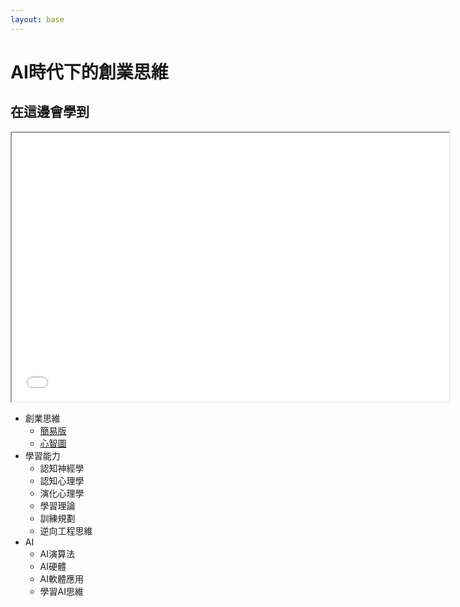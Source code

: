```yaml
---
layout: base
---
```


# AI時代下的創業思維

## 在這邊會學到

<iframe src="mermaid.html" width="700" height="430" ></iframe>

* 創業思維
  * [簡易版](./start-up.mm.md)
  * [心智圖](./start-up.mm.html)
* 學習能力
  * 認知神經學
  * 認知心理學
  * 演化心理學
  * 學習理論
  * 訓練規劃
  * 逆向工程思維
* AI
  * AI演算法
  * AI硬體
  * AI軟體應用
  * 學習AI思維
